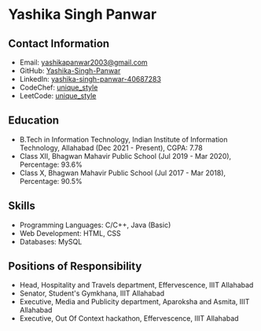 # Yashika Singh Panwar

## Contact Information
- Email: yashikapanwar2003@gmail.com
- GitHub: [Yashika-Singh-Panwar](https://github.com/Yashika-Singh-Panwar)
- LinkedIn: [yashika-singh-panwar-40687283](https://www.linkedin.com/in/yashika-singh-panwar-40687283)
- CodeChef: [unique_style](https://www.codechef.com/users/unique_style)
- LeetCode: [unique_style](https://leetcode.com/unique_style/)

## Education
- B.Tech in Information Technology, Indian Institute of Information Technology, Allahabad (Dec 2021 - Present), CGPA: 7.78
- Class XII, Bhagwan Mahavir Public School (Jul 2019 - Mar 2020), Percentage: 93.6%
- Class X, Bhagwan Mahavir Public School (Jul 2017 - Mar 2018), Percentage: 90.5%

## Skills
- Programming Languages: C/C++, Java (Basic)
- Web Development: HTML, CSS
- Databases: MySQL




## Positions of Responsibility
- Head, Hospitality and Travels department, Effervescence, IIIT Allahabad
- Senator, Student's Gymkhana, IIIT Allahabad
- Executive, Media and Publicity department, Aparoksha and Asmita, IIIT Allahabad
- Executive, Out Of Context hackathon, Effervescence, IIIT Allahabad
